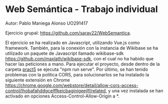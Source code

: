 # Web Semántica - Trabajo individual

Autor: Pablo Maniega Alonso
UO291417

Ejercicio grupal: https://github.com/sarav22/WebSemantica.

El ejercicio se ha realizado en Javascript, utilizando Vue.js como framework. También, para la conexión con la instancia 
de Wikibase se ha utilizado un paquete de Javascript llamado wikibase-sdk https://github.com/maxlath/wikibase-sdk, con el 
cual no ha habido que hacer las peticiones a mano.
Para ejecutar el proyecto, desde dentro de la carpeta [pract5](./pract5/) se ejecuta "npm run serve".
Por último, se han tenido problemas con la política CORS, para solucionarlos se ha instalado la siguiente extensión en Chrome 
https://chrome.google.com/webstore/detail/allow-cors-access-control/lhobafahddgcelffkeicbaginigeejlf/related, y una vez 
instalada se han activado en opciones Access-Control-Allow-Origin a *.